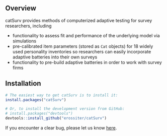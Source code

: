 Overview
--------

catSurv provides methods of computerized adaptive testing for survey researchers, including

-   functionality to assess fit and performance of the underlying model via simulations
-   pre-calibrated item parameters (stored as `Cat` objects) for 18 widely used personality inventories so researchers can easily incorporate adaptive batteries into their own surveys
-   functionality to pre-build adaptive batteries in order to work with survey firms

Installation
------------

``` r
# The easiest way to get catSurv is to install it:
install.packages("catSurv")

# Or, to install the development version from GitHub:
# install.packages("devtools")
devtools::install_github("erossiter/catSurv")
```

If you encounter a clear bug, please let us know [here](https://github.com/erossiter/catSurv/issues).
